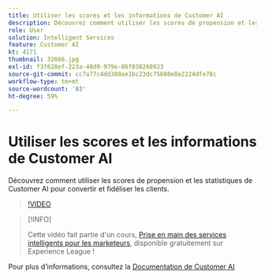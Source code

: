 ```yaml
---
title: Utiliser les scores et les informations de Customer AI
description: Découvrez comment utiliser les scores de propension et les statistiques de Customer AI pour convertir et fidéliser les clients.
role: User
solution: Intelligent Services
feature: Customer AI
kt: 4171
thumbnail: 32666.jpg
exl-id: f3f628ef-223a-48d9-979e-86f038268923
source-git-commit: cc7a77c4dd380ae1bc23dc75608e8e2224dfe78c
workflow-type: tm+mt
source-wordcount: '83'
ht-degree: 59%

---
```


# Utiliser les scores et les informations de Customer AI

Découvrez comment utiliser les scores de propension et les statistiques de Customer AI pour convertir et fidéliser les clients.

>[!VIDEO](https://video.tv.adobe.com/v/32666?quality=12&learn=on)

>[!INFO]
>
> Cette vidéo fait partie d&#39;un cours, [Prise en main des services intelligents pour les marketeurs](https://experienceleague.adobe.com/?recommended=ExperiencePlatform-U-1-2020.1.intelligentservices), disponible gratuitement sur Experience League !

Pour plus d’informations, consultez la [Documentation de Customer AI](https://experienceleague.adobe.com/docs/experience-platform/intelligent-services/customer-ai/overview.html?lang=fr)
